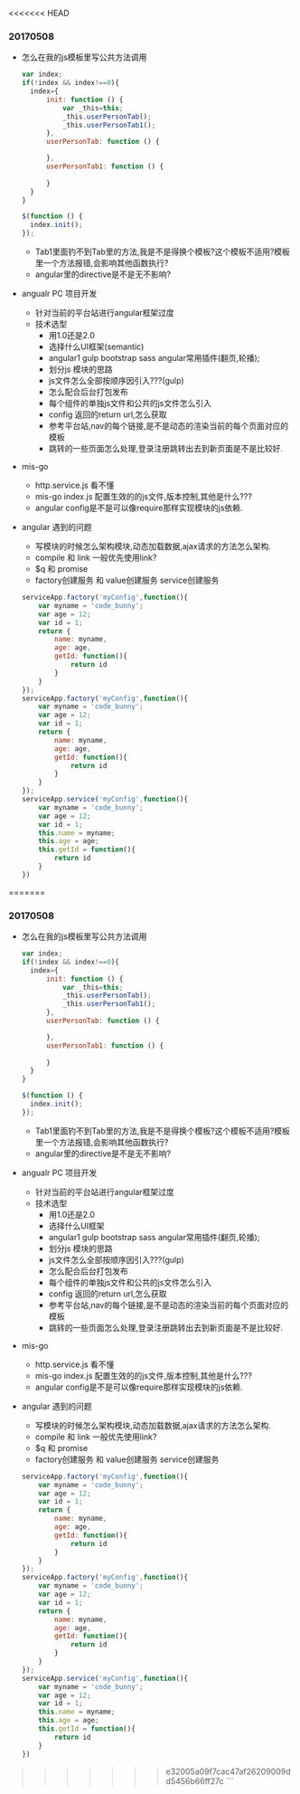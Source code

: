 <<<<<<< HEAD
### 20170508
  - 怎么在我的js模板里写公共方法调用
  
    ``` javascript
    var index;
    if(!index && index!==0){
      index={
          init: function () {
              var _this=this;
              _this.userPersonTab();
              _this.userPersonTab1();
          },
          userPersonTab: function () {
    
          },
          userPersonTab1: function () {
              
          }
      }
    }
    
    $(function () {
      index.init();
    });
    ```
    + Tab1里面钓不到Tab里的方法,我是不是得换个模板?这个模板不适用?模板里一个方法报错,会影响其他函数执行?
    + angular里的directive是不是无不影响?
  - angualr PC 项目开发
    + 针对当前的平台站进行angular框架过度
    + 技术选型
      * 用1.0还是2.0
      * 选择什么UI框架(semantic)                  
      * angular1 gulp bootstrap sass angular常用插件(翻页,轮播);
      * 划分js 模块的思路
      * js文件怎么全部按顺序因引入???(gulp)
      * 怎么配合后台打包发布
      * 每个组件的单独js文件和公共的js文件怎么引入
      * config 返回的return url,怎么获取
      * 参考平台站,nav的每个链接,是不是动态的渲染当前的每个页面对应的模板
      * 跳转的一些页面怎么处理,登录注册跳转出去到新页面是不是比较好.
  - mis-go
    + http.service.js 看不懂
    + mis-go index.js 配置生效的的js文件,版本控制,其他是什么???
    + angular config是不是可以像require那样实现模块的js依赖.
  
  - angular 遇到的问题
    + 写模块的时候怎么架构模块,动态加载数据,ajax请求的方法怎么架构.
    + compile 和 link 一般优先使用link?
    + $q 和 promise
    + factory创建服务 和 value创建服务 service创建服务
    ```javascript
    serviceApp.factory('myConfig',function(){
        var myname = 'code_bunny';
        var age = 12;
        var id = 1;
        return {
            name: myname,
            age: age,
            getId: function(){
                return id
            }
        }
    });
    serviceApp.factory('myConfig',function(){
        var myname = 'code_bunny';
        var age = 12;
        var id = 1;
        return {
            name: myname,
            age: age,
            getId: function(){
                return id
            }
        }
    });
    serviceApp.service('myConfig',function(){
        var myname = 'code_bunny';
        var age = 12;
        var id = 1;
        this.name = myname;
        this.age = age;
        this.getId = function(){
            return id
        }
    })
=======
### 20170508
  - 怎么在我的js模板里写公共方法调用
  
    ``` javascript
    var index;
    if(!index && index!==0){
      index={
          init: function () {
              var _this=this;
              _this.userPersonTab();
              _this.userPersonTab1();
          },
          userPersonTab: function () {
    
          },
          userPersonTab1: function () {
              
          }
      }
    }
    
    $(function () {
      index.init();
    });
    ```
    + Tab1里面钓不到Tab里的方法,我是不是得换个模板?这个模板不适用?模板里一个方法报错,会影响其他函数执行?
    + angular里的directive是不是无不影响?
  - angualr PC 项目开发
    + 针对当前的平台站进行angular框架过度
    + 技术选型
      * 用1.0还是2.0
      * 选择什么UI框架                    
      * angular1 gulp bootstrap sass angular常用插件(翻页,轮播);
      * 划分js 模块的思路
      * js文件怎么全部按顺序因引入???(gulp)
      * 怎么配合后台打包发布
      * 每个组件的单独js文件和公共的js文件怎么引入
      * config 返回的return url,怎么获取
      * 参考平台站,nav的每个链接,是不是动态的渲染当前的每个页面对应的模板
      * 跳转的一些页面怎么处理,登录注册跳转出去到新页面是不是比较好.
  - mis-go
    + http.service.js 看不懂
    + mis-go index.js 配置生效的的js文件,版本控制,其他是什么???
    + angular config是不是可以像require那样实现模块的js依赖.
  
  - angular 遇到的问题
    + 写模块的时候怎么架构模块,动态加载数据,ajax请求的方法怎么架构.
    + compile 和 link 一般优先使用link?
    + $q 和 promise
    + factory创建服务 和 value创建服务 service创建服务
    ```javascript
    serviceApp.factory('myConfig',function(){
        var myname = 'code_bunny';
        var age = 12;
        var id = 1;
        return {
            name: myname,
            age: age,
            getId: function(){
                return id
            }
        }
    });
    serviceApp.factory('myConfig',function(){
        var myname = 'code_bunny';
        var age = 12;
        var id = 1;
        return {
            name: myname,
            age: age,
            getId: function(){
                return id
            }
        }
    });
    serviceApp.service('myConfig',function(){
        var myname = 'code_bunny';
        var age = 12;
        var id = 1;
        this.name = myname;
        this.age = age;
        this.getId = function(){
            return id
        }
    })
>>>>>>> e32005a09f7cac47af26209009dd5456b66ff27c
    ```